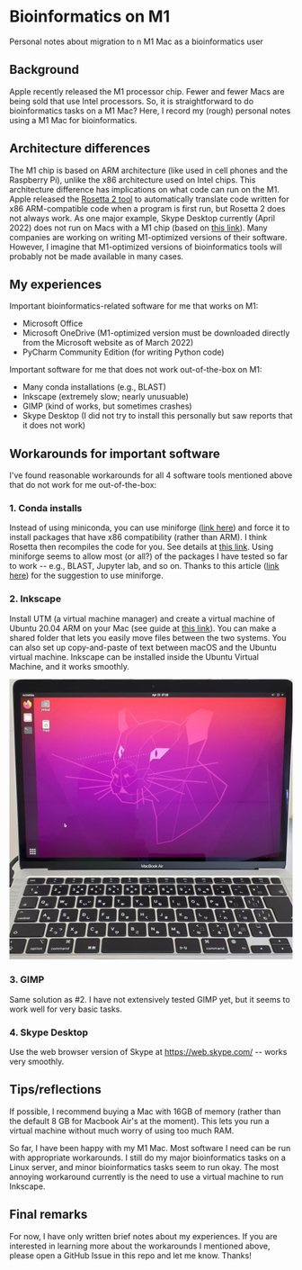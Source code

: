 # Bioinformatics on M1
Personal notes about migration to n M1 Mac as a bioinformatics user

## Background
Apple recently released the M1 processor chip. Fewer and fewer Macs are being sold that use Intel processors. So, it is straightforward to do bioinformatics tasks on a M1 Mac? Here, I record my (rough) personal notes using a M1 Mac for bioinformatics.

## Architecture differences
The M1 chip is based on ARM architecture (like used in cell phones and the Raspberry Pi), unlike the x86 architecture used on Intel chips. This architecture difference has implications on what code can run on the M1. Apple released the [Rosetta 2 tool](https://support.apple.com/ja-jp/HT211861) to automatically translate code written for x86 ARM-compatible code when a program is first run, but Rosetta 2 does not always work. As one major example, Skype Desktop currently (April 2022) does not run on Macs with a M1 chip (based on [this link](https://www.macworld.co.uk/news/which-apps-work-on-m1-macs-3798238)). Many companies are working on writing M1-optimized versions of their software. However, I imagine that M1-optimized versions of bioinformatics tools will probably not be made available in many cases.

## My experiences
Important bioinformatics-related software for me that works on M1:
- Microsoft Office
- Microsoft OneDrive (M1-optimized version must be downloaded directly from the Microsoft website as of March 2022)
- PyCharm Community Edition (for writing Python code)

Important software for me that does not work out-of-the-box on M1:
- Many conda installations (e.g., BLAST)
- Inkscape (extremely slow; nearly unusuable)
- GIMP (kind of works, but sometimes crashes)
- Skype Desktop (I did not try to install this personally but saw reports that it does not work)

## Workarounds for important software
I've found reasonable workarounds for all 4 software tools mentioned above that do not work for me out-of-the-box:

### 1. Conda installs
Instead of using miniconda, you can use miniforge ([link here](https://github.com/conda-forge/miniforge)) and force it to install packages that have x86 compatibility (rather than ARM). I think Rosetta then recompiles the code for you. See details at [this link](https://github.com/Haydnspass/miniforge#rosetta-on-mac-with-apple-silicon-hardware). Using miniforge seems to allow most (or all?) of the packages I have tested so far to work -- e.g., BLAST, Jupyter lab, and so on. Thanks to this article ([link here](https://towardsdatascience.com/using-conda-on-an-m1-mac-b2df5608a141)) for the suggestion to use miniforge.

### 2. Inkscape
Install UTM (a virtual machine manager) and create a virtual machine of Ubuntu 20.04 ARM on your Mac (see guide at [this link](https://mac.getutm.app/gallery/ubuntu-20-04)). You can make a shared folder that lets you easily move files between the two systems. You can also set up copy-and-paste of text between macOS and the Ubuntu virtual machine. Inkscape can be installed inside the Ubuntu Virtual Machine, and it works smoothly.

![Running an Ubuntu VM on a M1 Mac](img/ubuntu_mac.jpg)

### 3. GIMP
Same solution as #2. I have not extensively tested GIMP yet, but it seems to work well for very basic tasks.

### 4. Skype Desktop
Use the web browser version of Skype at https://web.skype.com/ -- works very smoothly.

## Tips/reflections
If possible, I recommend buying a Mac with 16GB of memory (rather than the default 8 GB for Macbook Air's at the moment). This lets you run a virtual machine without much worry of using too much RAM.

So far, I have been happy with my M1 Mac. Most software I need can be run with appropriate workarounds. I still do my major bioinformatics tasks on a Linux server, and minor bioinformatics tasks seem to run okay. The most annoying workaround currently is the need to use a virtual machine to run Inkscape.

## Final remarks
For now, I have only written brief notes about my experiences. If you are interested in learning more about the workarounds I mentioned above, please open a GitHub Issue in this repo and let me know. Thanks!

